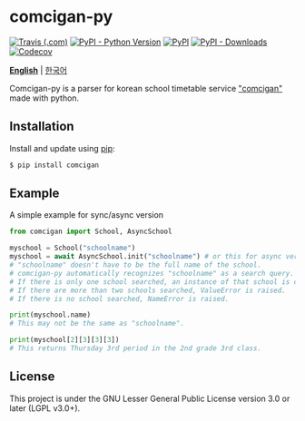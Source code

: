 # comcigan-py
[![Travis (.com)](https://img.shields.io/travis/com/Team-IF/comcigan-py?logo=travis&style=flat-square)](https://www.travis-ci.com/github/Team-IF/comcigan-py) [![PyPI - Python Version](https://img.shields.io/pypi/pyversions/comcigan?logo=python&style=flat-square)](https://pypi.org/project/comcigan/) [![PyPI](https://img.shields.io/pypi/v/comcigan?logo=python&style=flat-square)](https://pypi.org/project/comcigan/) [![PyPI - Downloads](https://img.shields.io/pypi/dm/comcigan?style=flat-square)](https://pypi.org/project/comcigan/) [![Codecov](https://img.shields.io/codecov/c/github/Team-IF/comcigan-py?logo=codecov&style=flat-square)](https://app.codecov.io/gh/Team-IF/comcigan-py) 

[**English**](./README.md)  |  [한국어](./README.ko.md)
 
Comcigan-py is a parser for korean school timetable service ["comcigan"](http://컴시간학생.kr) made with python.
## Installation
Install and update using [pip](https://pip.pypa.io/en/stable/quickstart/):
```sh
$ pip install comcigan
```
## Example
A simple example for sync/async version
```python
from comcigan import School, AsyncSchool

myschool = School("schoolname")
myschool = await AsyncSchool.init("schoolname") # or this for async version
# "schoolname" doesn't have to be the full name of the school.
# comcigan-py automatically recognizes "schoolname" as a search query.
# If there is only one school searched, an instance of that school is created.
# If there are more than two schools searched, ValueError is raised.
# If there is no school searched, NameError is raised.

print(myschool.name)
# This may not be the same as "schoolname".

print(myschool[2][3][3][3])
# This returns Thursday 3rd period in the 2nd grade 3rd class.
```

## License
This project is under the GNU Lesser General Public License version 3.0 or later (LGPL v3.0+).
